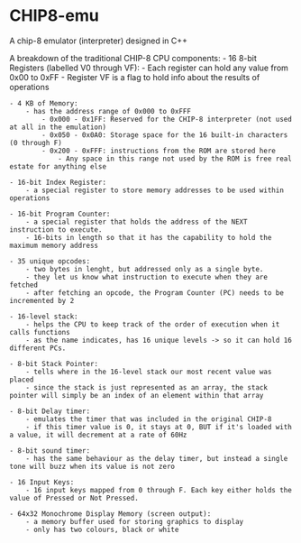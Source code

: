 # CHIP8-emu
A chip-8 emulator (interpreter) designed in C++


A breakdown of the traditional CHIP-8 CPU components:
    - 16 8-bit Registers (labelled V0 through VF):
        - Each register can hold any value from 0x00 to 0xFF
        - Register VF is a flag to hold info about the results of operations

    - 4 KB of Memory:
        - has the address range of 0x000 to 0xFFF
            - 0x000 - 0x1FF: Reserved for the CHIP-8 interpreter (not used at all in the emulation)
            - 0x050 - 0x0A0: Storage space for the 16 built-in characters (0 through F)
            - 0x200 - 0xFFF: instructions from the ROM are stored here
                - Any space in this range not used by the ROM is free real estate for anything else

    - 16-bit Index Register:
        - a special register to store memory addresses to be used within operations

    - 16-bit Program Counter:
        - a special register that holds the address of the NEXT instruction to execute. 
        - 16-bits in length so that it has the capability to hold the maximum memory address

    - 35 unique opcodes:
        - two bytes in lenght, but addressed only as a single byte.
        - they let us know what instruction to execute when they are fetched
        - after fetching an opcode, the Program Counter (PC) needs to be incremented by 2

    - 16-level stack:
        - helps the CPU to keep track of the order of execution when it calls functions
        - as the name indicates, has 16 unique levels -> so it can hold 16 different PCs.

    - 8-bit Stack Pointer:
        - tells where in the 16-level stack our most recent value was placed
        - since the stack is just represented as an array, the stack pointer will simply be an index of an element within that array
    
    - 8-bit Delay timer:
        - emulates the timer that was included in the original CHIP-8
        - if this timer value is 0, it stays at 0, BUT if it's loaded with a value, it will decrement at a rate of 60Hz
    
    - 8-bit sound timer:
        - has the same behaviour as the delay timer, but instead a single tone will buzz when its value is not zero
    
    - 16 Input Keys:
        - 16 input keys mapped from 0 through F. Each key either holds the value of Pressed or Not Pressed.

    - 64x32 Monochrome Display Memory (screen output): 
        - a memory buffer used for storing graphics to display
        - only has two colours, black or white